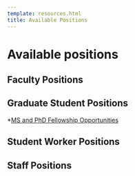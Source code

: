 ```yaml
---
template: resources.html
title: Available Positions
---
```


# Available positions

## Faculty Positions

## Graduate Student Positions
*[MS and PhD Fellowship Opportunities](../../studentpositions.md)

## Student Worker Positions

## Staff Positions
